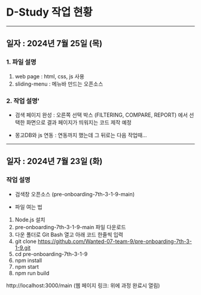 # D-Study 작업 현황

------

## 일자 : 2024년 7월 25일 (목)

### 1. 파일 설명

1) web page : html, css, js 사용
2) sliding-menu : 메뉴바 만드는 오픈소스

### 2. 작업 설명'

- 검색 페이지 완성 
: 오른쪽 선택 박스 (FILTERING, COMPARE, REPORT) 에서 선택한 화면으로 결과 페이지가 띄워지는 코드 제작 예정

- 몽고DB와 js 연동
  : 연동까지 했는데 그 뒤로는 다음 작업때...

------

## 일자 : 2024년 7월 23일 (화)

### 작업 설명 

- 검색창 오픈소스 (pre-onboarding-7th-3-1-9-main)
+ 파일 여는 법

1) Node.js 설치
2) pre-onboarding-7th-3-1-9-main 파일 다운로드
3) 다운 폴더로 Git Bash 열고 아래 코드 한줄씩 입력
4) git clone https://github.com/Wanted-07-team-9/pre-onboarding-7th-3-1-9.git 
5) cd pre-onboarding-7th-3-1-9  
6) npm install  
7) npm start  
8) npm run build

http://localhost:3000/main (웹 페이지 링크: 위에 과정 완료시 열림)
